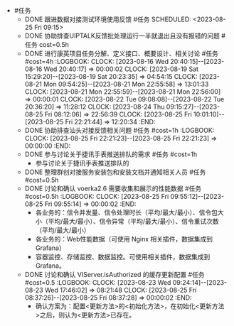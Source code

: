 - #任务
	- DONE 跟进数据对接测试环境使用反馈 #任务
	  SCHEDULED: <2023-08-25 Fri 09:15>
	- DONE 协助排查UIPTALK反馈批处理运行一半就退出且没有报错的问题 #任务 cost=0.5h
	- DONE 进行康英项目任务分解、定义接口、概要设计、相关讨论 #任务 #cost=4h
	  :LOGBOOK:
	  CLOCK: [2023-08-16 Wed 20:40:15]--[2023-08-16 Wed 20:40:17] =>  00:00:02
	  CLOCK: [2023-08-19 Sat 15:29:20]--[2023-08-19 Sat 20:23:35] =>  04:54:15
	  CLOCK: [2023-08-21 Mon 09:54:25]--[2023-08-21 Mon 22:55:58] =>  13:01:33
	  CLOCK: [2023-08-21 Mon 22:55:59]--[2023-08-21 Mon 22:56:00] =>  00:00:01
	  CLOCK: [2023-08-22 Tue 09:08:08]--[2023-08-22 Tue 20:36:20] =>  11:28:12
	  CLOCK: [2023-08-24 Thu 09:15:27]--[2023-08-25 Fri 08:12:06] =>  22:56:39
	  CLOCK: [2023-08-25 Fri 10:01:10]--[2023-08-25 Fri 22:21:44] =>  12:20:34
	  :END:
	- DONE 协助排查汕头对接反馈相关问题 #任务 #cost=1h
	  :LOGBOOK:
	  CLOCK: [2023-08-25 Fri 22:21:23]--[2023-08-25 Fri 22:21:23] =>  00:00:00
	  :END:
	- DONE 参与讨论关于捷讯手表推送排队的需求 #任务 #cost=1h
		- 参与讨论关于捷讯手表推送排队的
	- DONE 整理群创对接服务安装包和安装文档并通知相关人员 #任务 #cost=0.5h
	- DONE 讨论和确认 voerka2.6 需要收集和展示的性能数据 #任务 #cost=0.5h
	  :LOGBOOK:
	  CLOCK: [2023-08-25 Fri 09:55:12]--[2023-08-25 Fri 09:55:14] =>  00:00:02
	  :END:
		- 各业务的：信令并发量、信令处理时长（平均/最大/最小）、信令包大小（平均/最大/最小）、信令异常（平均/最大/最小）、信令重试次数（平均/最大/最小）
		- 各业务的：Web性能数据（可使用 Nginx 相关插件，数据集成到 Grafana）
		- 容器监控、存储监控、数据监控。可使用相关插件，数据集成到 Grafana。
	- DONE 讨论和确认 VIServer.isAuthorized 的缓存更新配置 #任务 #cost=0.5
	  :LOGBOOK:
	  CLOCK: [2023-08-23 Wed 09:24:14]--[2023-08-23 Wed 17:46:02] =>  08:21:48
	  CLOCK: [2023-08-25 Fri 08:37:26]--[2023-08-25 Fri 08:37:28] =>  00:00:02
	  :END:
		- 确认方案为：配置<更新方法>的<初始化方法>，在初始化<更新方法>之后，则认为<更新方法>已存在。
